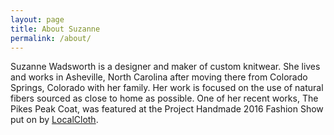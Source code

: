 ```yaml
---
layout: page
title: About Suzanne
permalink: /about/
---
```


Suzanne Wadsworth is a designer and maker of custom knitwear. She lives and works in Asheville, North Carolina after moving there from Colorado Springs, Colorado with her family. Her work is focused on the use of natural fibers sourced as close to home as possible. One of her recent works, The Pikes Peak Coat, was featured at the Project Handmade 2016 Fashion Show put on by [LocalCloth](http://localcloth.org/).
